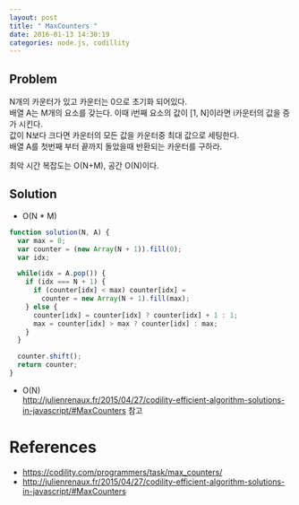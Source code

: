 ```yaml
---
layout: post
title: " MaxCounters "
date: 2016-01-13 14:30:19
categories: node.js, codillity
---
```


## Problem  
N개의 카운터가 있고 카운터는 0으로 초기화 되어있다.   
배열 A는 M개의 요소를 갖는다. 이때 i번째 요소의 값이 [1, N]이라면 i카운터의 값을 증가 시킨다.  
값이 N보다 크다면 카운터의 모든 값을 카운터중 최대 값으로 세팅한다.  
배열 A를 첫번째 부터 끝까지 돌았을때 반환되는 카운터를 구하라.  

최악 시간 복잡도는 O(N+M), 공간 O(N)이다.  

## Solution  

  - O(N * M)   

```javascript
function solution(N, A) {
  var max = 0;
  var counter = (new Array(N + 1)).fill(0);
  var idx;

  while(idx = A.pop()) {
    if (idx === N + 1) {
      if (counter[idx] < max) counter[idx] =
        counter = new Array(N + 1).fill(max);
    } else {
      counter[idx] = counter[idx] ? counter[idx] + 1 : 1;
      max = counter[idx] > max ? counter[idx] : max;
    }
  }

  counter.shift();
  return counter;
}
```  

  - O(N)  
  http://julienrenaux.fr/2015/04/27/codility-efficient-algorithm-solutions-in-javascript/#MaxCounters 참고

# References  
- https://codility.com/programmers/task/max_counters/  
- http://julienrenaux.fr/2015/04/27/codility-efficient-algorithm-solutions-in-javascript/#MaxCounters
